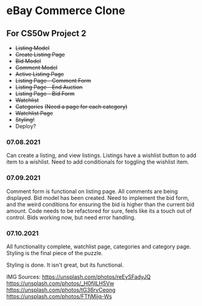 # eBay Commerce Clone
## For CS50w Project 2

* ~~Listing Model~~
* ~~Create Listing Page~~
* ~~Bid Model~~
* ~~Comment Model~~
* ~~Active Listing Page~~
* ~~Listing Page - Comment Form~~
* ~~Listing Page - End Auction~~
* ~~Listing Page - Bid Form~~
* ~~Watchlist~~
* ~~Categories~~ ~~(Need a page for each category)~~
* ~~Watchlist Page~~
* ~~Styling!~~
* Deploy?

### 07.08.2021
Can create a listing, and view listings. Listings have a wishlist button to add item to a wishlist. Need to add
conditionals for toggling the wishlist item. 

### 07.09.2021
Comment form is functional on listing page. All comments are being displayed. 
Bid model has been created. Need to implement the bid form, and the weird conditions for ensuring the bid is higher than the current bid amount. 
Code needs to be refactored for sure, feels like its a touch out of control.
Bids working now, but need error handling.

### 07.10.2021
All functionality complete, watchlist page, categories and category page. Styling is the final piece of the puzzle.

Styling is done. It isn't great, but its functional.

IMG Sources:
https://unsplash.com/photos/reEySFadyJQ
https://unsplash.com/photos/_H0fjILH5Vw
https://unsplash.com/photos/tG36rvCeqng
https://unsplash.com/photos/FTfjMijq-Ws
